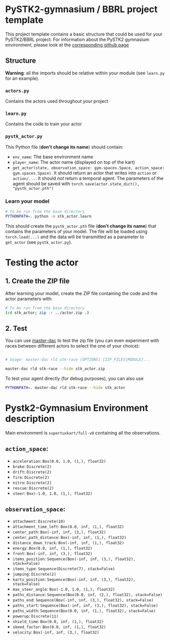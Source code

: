 # PySTK2-gymnasium / BBRL project template

This project template contains a basic structure that could be used for your PySTK2/BBRL project.
For information about the PySTK2 gymnasium environment, please look at the [corresponding github page](https://github.com/bpiwowar/pystk2-gymnasium)

## Structure

**Warning**: all the imports should be relative within your module (see `learn.py` for an example).

### `actors.py`

Contains the actors used throughout your project

### `learn.py`

Contains the code to train your actor

### `pystk_actor.py`

This Python file (**don't change its name**) should contain:

- `env_name`: The base environment name
- `player_name`: The actor name (displayed on top of the kart)
- `get_actor(state, observation_space: gym.spaces.Space, action_space: gym.spaces.Space)`. It should return an actor that writes into `action` or `action/...`. It should *not* return a temporal agent. The parameters of the agent should be saved with `torch.save(actor.state_dict(), "pystk_actor.pth")`



### Learn your model

```sh
# To be run from the base directory
PYTHONPATH=. python -m stk_actor.learn
```

This should create the `pystk_actor.pth` file (**don't change its name**) that contains the parameters of your model. The file will be loaded using `torch.load(...)` and the data will be transmitted as  a parameter to `get_actor` (see `pystk_actor.py`).



# Testing the actor

## 1. Create the ZIP file

After learning your model, create the ZIP file containing the code and the actor parameters with:

```sh
# To be run from the base directory
(cd stk_actor; zip -r ../actor.zip .)
```

## 2. Test

You can use [master-dac](https://pypi.org/project/master_dac/) to test the zip file (you can even experiment with races between different actors to select the one of your choice):

```sh

# Usage: master-dac rld stk-race [OPTIONS] [ZIP_FILES|MODULE]...

master-dac rld stk-race --hide stk_actor.zip
```

To test your agent directly (for debug purposes), you can also use
```sh
PYTHONPATH=. master-dac rld stk-race --hide stk_actor
```

# Pystk2-Gymnasium Environment description

Main environment is `supertuxkart/full-v0` containing all the observations.

## `action_space`:

- `acceleration`: `Box(0.0, 1.0, (1,), float32)`
- `brake`: `Discrete(2)`
- `drift`: `Discrete(2)`
- `fire`: `Discrete(2)`
- `nitro`: `Discrete(2)`
- `rescue`: `Discrete(2)`
- `steer`: `Box(-1.0, 1.0, (1,), float32)`

## `observation_space`:

- `attachment`: `Discrete(10)`
- `attachment_time_left`: `Box(0.0, inf, (1,), float32)`
- `center_path`: `Box(-inf, inf, (3,), float32)`
- `center_path_distance`: `Box(-inf, inf, (1,), float32)`
- `distance_down_track`: `Box(-inf, inf, (1,), float32)`
- `energy`: `Box(0.0, inf, (1,), float32)`
- `front`: `Box(-inf, inf, (3,), float32)`
- `items_position`: `Sequence(Box(-inf, inf, (3,), float32), stack=False)`
- `items_type`: `Sequence(Discrete(7), stack=False)`
- `jumping`: `Discrete(2)`
- `karts_position`: `Sequence(Box(-inf, inf, (3,), float32), stack=False)`
- `max_steer_angle`: `Box(-1.0, 1.0, (1,), float32)`
- `paths_distance`: `Sequence(Box(0.0, inf, (2,), float32), stack=False)`
- `paths_end`: `Sequence(Box(-inf, inf, (3,), float32), stack=False)`
- `paths_start`: `Sequence(Box(-inf, inf, (3,), float32), stack=False)`
- `paths_width`: `Sequence(Box(0.0, inf, (1,), float32), stack=False)`
- `powerup`: `Discrete(11)`
- `shield_time`: `Box(0.0, inf, (1,), float32)`
- `skeed_factor`: `Box(0.0, inf, (1,), float32)`
- `velocity`: `Box(-inf, inf, (3,), float32)`